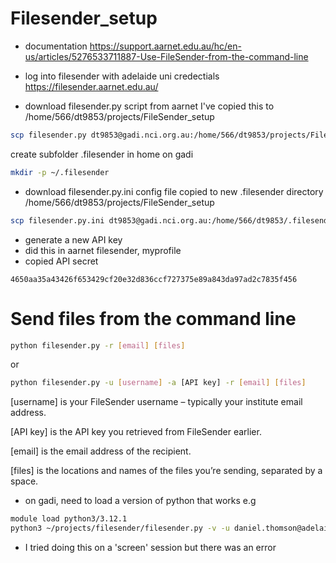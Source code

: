 # Filesender_setup

- documentation
https://support.aarnet.edu.au/hc/en-us/articles/5276533711887-Use-FileSender-from-the-command-line

- log into filesender with adelaide uni credectials
https://filesender.aarnet.edu.au/

- download filesender.py script from aarnet
I've copied this to 
/home/566/dt9853/projects/FileSender_setup

```bash
scp filesender.py dt9853@gadi.nci.org.au:/home/566/dt9853/projects/FileSender_setup
```

create subfolder .filesender in home on gadi

```bash
mkdir -p ~/.filesender

```
- download filesender.py.ini config file
copied to new .filesender directory
/home/566/dt9853/projects/FileSender_setup

```bash
scp filesender.py.ini dt9853@gadi.nci.org.au:/home/566/dt9853/.filesender
```

- generate a new API key
- did this in aarnet filesender, myprofile
- copied API secret
```
4650aa35a43426f653429cf20e32d836ccf727375e89a843da97ad2c7835f456
```

# Send files from the command line

```bash
python filesender.py -r [email] [files]
```
or
```bash
python filesender.py -u [username] -a [API key] -r [email] [files]
```
[username] is your FileSender username – typically your institute email address.

[API key] is the API key you retrieved from FileSender earlier.

[email] is the email address of the recipient.

[files] is the locations and names of the files you’re sending, separated by a space.

- on gadi, need to load a version of python that works
e.g
```bash
module load python3/3.12.1
python3 ~/projects/filesender/filesender.py -v -u daniel.thomson@adelaide.edu.au -a 4650aa35a43426f653429cf20e32d836ccf727375e89a843da97ad2c7835f456 -r daniel.thomson@adelaide.edu.au [files]
```
- I tried doing this on a 'screen' session but there was an error
